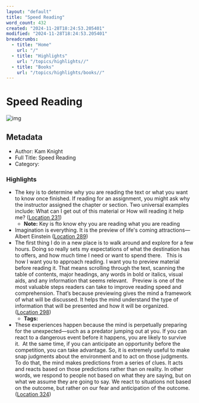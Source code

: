 ```yaml
---
layout: "default"
title: "Speed Reading"
word_count: 432
created: "2024-11-28T18:24:53.205401"
modified: "2024-11-28T18:24:53.205401"
breadcrumbs:
  - title: "Home"
    url: "/"
  - title: "Highlights"
    url: "/topics/highlights//"
  - title: "Books"
    url: "/topics/highlights/books//"
---
```

# Speed Reading

![img](https://images-na.ssl-images-amazon.com/images/I/51BVkQBC13L._SL200_.jpg)

## Metadata

- Author: Kam Knight
- Full Title: Speed Reading
- Category: 

### Highlights

- The key is to determine why you are reading the text or what you want to know once finished. If reading for an assignment, you might ask why the instructor assigned the chapter or section. Two universal examples include: What can I get out of this material or How will reading it help me? ([Location 231](https://readwise.io/to_kindle?action=open&asin=B07HQM9G1R&location=231))
  - **Note:** Key is fto know ehy you are reading what you are reading
- Imagination is everything. It is the preview of life's coming attractions—Albert Einstein ([Location 289](https://readwise.io/to_kindle?action=open&asin=B07HQM9G1R&location=289))
- The first thing I do in a new place is to walk around and explore for a few hours. Doing so really sets my expectations of what the destination has to offers, and how much time I need or want to spend there.   This is how I want you to approach reading. I want you to preview material before reading it. That means scrolling through the text, scanning the table of contents, major headings, any words in bold or italics, visual aids, and any information that seems relevant.   Preview is one of the most valuable steps readers can take to improve reading speed and comprehension. That’s because previewing gives the mind a framework of what will be discussed. It helps the mind understand the type of information that will be presented and how it will be organized. ([Location 298](https://readwise.io/to_kindle?action=open&asin=B07HQM9G1R&location=298))
  - **Tags:** 
- These experiences happen because the mind is perpetually preparing for the unexpected—such as a predator jumping out at you. If you can react to a dangerous event before it happens, you are likely to survive it.  At the same time, if you can anticipate an opportunity before the competition, you can take advantage. So, it is extremely useful to make snap judgments about the environment and to act on those judgments.   To do that, the mind makes predictions from a series of clues. It acts and reacts based on those predictions rather than on reality. In other words, we respond to people not based on what they are saying, but on what we assume they are going to say. We react to situations not based on the outcome, but rather on our fear and anticipation of the outcome. ([Location 324](https://readwise.io/to_kindle?action=open&asin=B07HQM9G1R&location=324))
